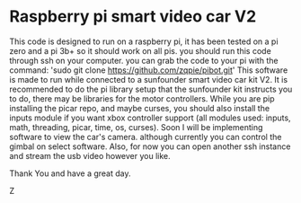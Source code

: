 # Raspberry pi smart video car V2



This code is designed to run on a raspberry pi, it has been tested on a pi zero and a pi 3b+ so it should work on all pis. you should run this code through ssh on your computer. you can grab the code to your pi with the command: 'sudo git clone https://github.com/zqpie/pibot.git' This software is made to run while connected to a sunfounder smart video car kit V2. It is recommended to do the pi library setup that the sunfounder kit instructs you to do, there may be libraries for the motor controllers. While you are pip installing the picar repo, and maybe curses, you should also install the inputs module if you want xbox controller support (all modules used: inputs, math, threading, picar, time, os, curses). Soon I will be implementing software to view the car's camera. although currently you can control the gimbal on select software. Also, for now you can open another ssh instance and stream the usb video however you like.

Thank You and have a great day.

  Z


